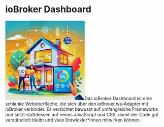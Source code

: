 # ioBroker Dashboard
![ioBroker Dashboard](doc/img/ioBrokerDashboard.png)Das ioBroker Dashboard ist eine schlanke Weboberfläche, die sich über den ioBroker.ws-Adapter mit ioBroker verbindet. Es verzichtet bewusst auf umfangreiche Frameworks und setzt stattdessen auf reines JavaScript und CSS, damit der Code gut verständlich bleibt und viele Entwickler*innen mitwirken können.
